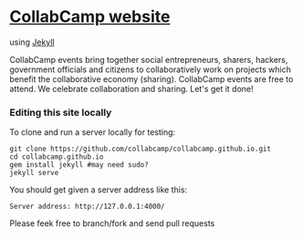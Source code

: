 # [CollabCamp website](http://collab.camp/)

using [Jekyll](http://jekyllrb.com/)

CollabCamp events bring together social entrepreneurs, sharers, hackers, government officials and citizens to collaboratively work on projects which benefit the collaborative economy (sharing). CollabCamp events are free to attend. We celebrate collaboration and sharing. Let's get it done! 

### Editing this site locally

To clone and run a server locally for testing:

    git clone https://github.com/collabcamp/collabcamp.github.io.git
    cd collabcamp.github.io
    gem install jekyll #may need sudo?
    jekyll serve

You should get given a server address like this:

    Server address: http://127.0.0.1:4000/

Please feek free to branch/fork and send pull requests
